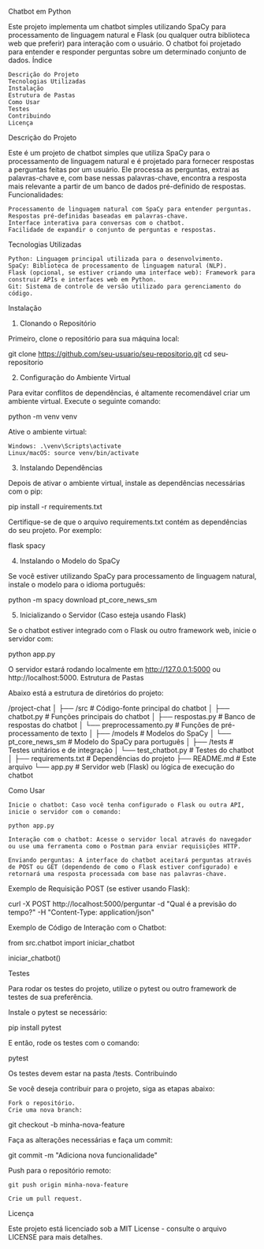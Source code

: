 Chatbot em Python

Este projeto implementa um chatbot simples utilizando SpaCy para processamento de linguagem natural e Flask (ou qualquer outra biblioteca web que preferir) para interação com o usuário. O chatbot foi projetado para entender e responder perguntas sobre um determinado conjunto de dados.
Índice

    Descrição do Projeto
    Tecnologias Utilizadas
    Instalação
    Estrutura de Pastas
    Como Usar
    Testes
    Contribuindo
    Licença

Descrição do Projeto

Este é um projeto de chatbot simples que utiliza SpaCy para o processamento de linguagem natural e é projetado para fornecer respostas a perguntas feitas por um usuário. Ele processa as perguntas, extrai as palavras-chave e, com base nessas palavras-chave, encontra a resposta mais relevante a partir de um banco de dados pré-definido de respostas.
Funcionalidades:

    Processamento de linguagem natural com SpaCy para entender perguntas.
    Respostas pré-definidas baseadas em palavras-chave.
    Interface interativa para conversas com o chatbot.
    Facilidade de expandir o conjunto de perguntas e respostas.

Tecnologias Utilizadas

    Python: Linguagem principal utilizada para o desenvolvimento.
    SpaCy: Biblioteca de processamento de linguagem natural (NLP).
    Flask (opcional, se estiver criando uma interface web): Framework para construir APIs e interfaces web em Python.
    Git: Sistema de controle de versão utilizado para gerenciamento do código.

Instalação
1. Clonando o Repositório

Primeiro, clone o repositório para sua máquina local:

git clone https://github.com/seu-usuario/seu-repositorio.git
cd seu-repositorio

2. Configuração do Ambiente Virtual

Para evitar conflitos de dependências, é altamente recomendável criar um ambiente virtual. Execute o seguinte comando:

python -m venv venv

Ative o ambiente virtual:

    Windows: .\venv\Scripts\activate
    Linux/macOS: source venv/bin/activate

3. Instalando Dependências

Depois de ativar o ambiente virtual, instale as dependências necessárias com o pip:

pip install -r requirements.txt

Certifique-se de que o arquivo requirements.txt contém as dependências do seu projeto. Por exemplo:

flask
spacy

4. Instalando o Modelo do SpaCy

Se você estiver utilizando SpaCy para processamento de linguagem natural, instale o modelo para o idioma português:

python -m spacy download pt_core_news_sm

5. Inicializando o Servidor (Caso esteja usando Flask)

Se o chatbot estiver integrado com o Flask ou outro framework web, inicie o servidor com:

python app.py

O servidor estará rodando localmente em http://127.0.0.1:5000 ou http://localhost:5000.
Estrutura de Pastas

Abaixo está a estrutura de diretórios do projeto:

/project-chat
│
├── /src                    # Código-fonte principal do chatbot
│   ├── chatbot.py           # Funções principais do chatbot
│   ├── respostas.py         # Banco de respostas do chatbot
│   └── preprocessamento.py  # Funções de pré-processamento de texto
│
├── /models                  # Modelos do SpaCy
│   └── pt_core_news_sm      # Modelo do SpaCy para português
│
├── /tests                   # Testes unitários e de integração
│   └── test_chatbot.py      # Testes do chatbot
│
├── requirements.txt         # Dependências do projeto
├── README.md                # Este arquivo
└── app.py                   # Servidor web (Flask) ou lógica de execução do chatbot

Como Usar

    Inicie o chatbot: Caso você tenha configurado o Flask ou outra API, inicie o servidor com o comando:

    python app.py

    Interação com o chatbot: Acesse o servidor local através do navegador ou use uma ferramenta como o Postman para enviar requisições HTTP.

    Enviando perguntas: A interface do chatbot aceitará perguntas através de POST ou GET (dependendo de como o Flask estiver configurado) e retornará uma resposta processada com base nas palavras-chave.

Exemplo de Requisição POST (se estiver usando Flask):

curl -X POST http://localhost:5000/perguntar -d "Qual é a previsão do tempo?" -H "Content-Type: application/json"

Exemplo de Código de Interação com o Chatbot:

from src.chatbot import iniciar_chatbot

iniciar_chatbot()

Testes

Para rodar os testes do projeto, utilize o pytest ou outro framework de testes de sua preferência.

Instale o pytest se necessário:

pip install pytest

E então, rode os testes com o comando:

pytest

Os testes devem estar na pasta /tests.
Contribuindo

Se você deseja contribuir para o projeto, siga as etapas abaixo:

    Fork o repositório.
    Crie uma nova branch:

git checkout -b minha-nova-feature

Faça as alterações necessárias e faça um commit:

git commit -m "Adiciona nova funcionalidade"

Push para o repositório remoto:

    git push origin minha-nova-feature

    Crie um pull request.

Licença

Este projeto está licenciado sob a MIT License - consulte o arquivo LICENSE para mais detalhes.